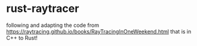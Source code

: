 # rust-raytracer

following and adapting the code from https://raytracing.github.io/books/RayTracingInOneWeekend.html that is in C++ to Rust!

